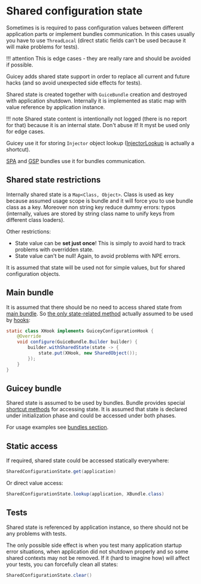 # Shared configuration state

Sometimes is is required to pass configuration values between different application parts
or implement bundles communication. In this cases usually you have to use `ThreadLocal` (direct static fields can't 
be used because it will make problems for tests).

!!! attention
    This is edge cases - they are really rare and should be avoided if possible.

Guicey adds shared state support in order to replace all current and future hacks (and 
so avoid unexpected side effects for tests).

Shared state is created together with `GuiceBundle` creation and destroyed with application shutdown.
Internally it is implemented as static map with value reference by application instance.

!!! note
    Shared state content is intentionally not logged (there is no report for that) because
    it is an internal state. Don't abuse it! It myst be used only for edge cases.
    
Guicey use it for storing `Injector` object lookup ([InjectorLookup](guice/injector.md#access-injector) is actually a shortcut).

[SPA](../extras/spa.md) and [GSP](../extras/gsp.md) bundles use it for bundles communication.    

## Shared state restrictions

Internally shared state is a `Map<Class, Object>`. Class is used as key because assumed 
usage scope is bundle and it will force you to use bundle class as a key. Moreover non string
key reduce dummy errors: typos (internally, values are stored by string class name to unify keys from different class loaders). 

Other restrictions:

* State value can be **set just once**! This is simply to avoid hard to track problems with overridden state.
* State value can't be null! Again, to avoid problems with NPE errors.

It is assumed that state will be used not for simple values, but for shared configuration objects.

## Main bundle

It is assumed that there should be no need to access shared state from [main bundle](configuration2.md#main-bundle).
So [the only state-related method](configuration2.md#hooks-related) actually assumed to be used by [hooks](hooks.md):
 
```java
static class XHook implements GuiceyConfigurationHook {
    @Override
    void configure(GuiceBundle.Builder builder) {
        builder.withSharedState(state -> {
            state.put(XHook, new SharedObject());
        });
    }
}
```  

## Guicey bundle

Shared state is assumed to be used by bundles. Bundle provides special [shortcut methods](configuration2.md#guicey-bundle) 
for accessing state. It is assumed that state is declared under initialization phase and
could be accessed under both phases.

For usage examples see [bundles section](bundles.md#shared-state).

## Static access

If required, shared state could be accessed statically everywhere:

```java
SharedConfigurationState.get(application)
```                                      

Or direct value access:

```java
SharedConfigurationState.lookup(application, XBundle.class)
```        

## Tests

Shared state is referenced by application instance, so there should not be any
problems with tests.

The only possible side effect is when you test many application startup error situations, 
when application did not shutdown properly and so some shared contexts may not be removed.
If it (hard to imagine how) will affect your tests, you can forcefully clean all states:

```java
SharedConfigurationState.clear()
```  